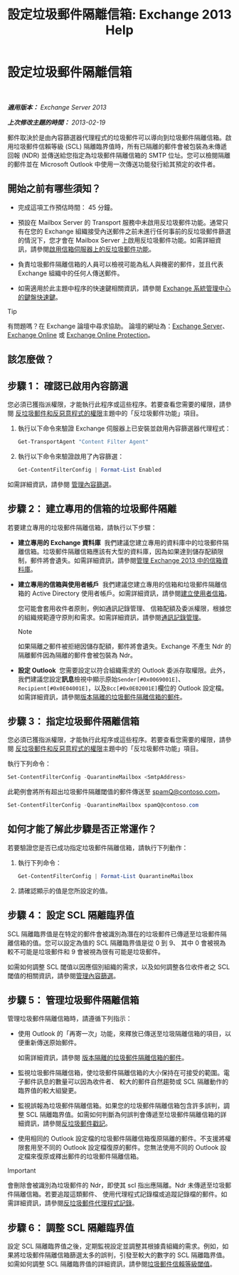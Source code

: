 ﻿---
title: '設定垃圾郵件隔離信箱: Exchange 2013 Help'
TOCTitle: 設定垃圾郵件隔離信箱
ms:assetid: 907d2f90-2a62-4d59-a4cf-945fef2e963f
ms:mtpsurl: https://technet.microsoft.com/zh-tw/library/Bb123746(v=EXCHG.150)
ms:contentKeyID: 50473726
ms.date: 05/21/2018
mtps_version: v=EXCHG.150
ms.translationtype: MT
---

# 設定垃圾郵件隔離信箱

 

_**適用版本：** Exchange Server 2013_

_**上次修改主題的時間：** 2013-02-19_

郵件取決於是由內容篩選器代理程式的垃圾郵件可以導向到垃圾郵件隔離信箱。啟用垃圾郵件信賴等級 (SCL) 隔離臨界值時，所有已隔離的郵件會被包裝為未傳遞回報 (NDR) 並傳送給您指定為垃圾郵件隔離信箱的 SMTP 位址。您可以檢閱隔離的郵件並在 Microsoft Outlook 中使用一次傳送功能發行給其預定的收件者。

## 開始之前有哪些須知？

  - 完成這項工作預估時間： 45 分鐘。

  - 預設在 Mailbox Server 的 Transport 服務中未啟用反垃圾郵件功能。通常只有在您的 Exchange 組織接受內送郵件之前未進行任何事前的反垃圾郵件篩選的情況下，您才會在 Mailbox Server 上啟用反垃圾郵件功能。如需詳細資訊，請參閱[啟用信箱伺服器上的反垃圾郵件功能](enable-anti-spam-functionality-on-mailbox-servers-exchange-2013-help.md)。

  - 負責垃圾郵件隔離信箱的人員可以檢視可能為私人與機密的郵件，並且代表 Exchange 組織中的任何人傳送郵件。

  - 如需適用於此主題中程序的快速鍵相關資訊，請參閱 [Exchange 系統管理中心的鍵盤快速鍵](keyboard-shortcuts-in-the-exchange-admin-center-exchange-online-protection-help.md)。


> [!TIP]  
> 有問題嗎？在 Exchange 論壇中尋求協助。 論壇的網址為：<a href="https://go.microsoft.com/fwlink/p/?linkid=60612">Exchange Server</a>、 <a href="https://go.microsoft.com/fwlink/p/?linkid=267542">Exchange Online</a> 或 <a href="https://go.microsoft.com/fwlink/p/?linkid=285351">Exchange Online Protection</a>。




## 該怎麼做？

## 步驟 1： 確認已啟用內容篩選

您必須已獲指派權限，才能執行此程序或這些程序。若要查看您需要的權限，請參閱 [反垃圾郵件和反惡意程式的權限](anti-spam-and-anti-malware-permissions-exchange-2013-help.md)主題中的「反垃圾郵件功能」項目。

1.  執行以下命令來驗證 Exchange 伺服器上已安裝並啟用內容篩選器代理程式：
    
    ```powershell
    Get-TransportAgent "Content Filter Agent"
    ```

2.  執行以下命令來驗證啟用了內容篩選：
    
    ```powershell
    Get-ContentFilterConfig | Format-List Enabled
    ```

如需詳細資訊，請參閱 [管理內容篩選](manage-content-filtering-exchange-2013-help.md)。

## 步驟 2： 建立專用的信箱的垃圾郵件隔離

若要建立專用的垃圾郵件隔離信箱，請執行以下步驟：

  - **建立專用的 Exchange 資料庫**  我們建議您建立專用的資料庫中的垃圾郵件隔離信箱。垃圾郵件隔離信箱應該有大型的資料庫，因為如果達到儲存配額限制，郵件將會遺失。如需詳細資訊，請參閱[管理 Exchange 2013 中的信箱資料庫](manage-mailbox-databases-in-exchange-2013-exchange-2013-help.md)。

  - **建立專用的信箱與使用者帳戶**  我們建議您建立專用的信箱和垃圾郵件隔離信箱的 Active Directory 使用者帳戶。如需詳細資訊，請參閱[建立使用者信箱](create-user-mailboxes-exchange-2013-help.md)。
    
    您可能會套用收件者原則，例如通訊記錄管理、 信箱配額及委派權限，根據您的組織規範遵守原則和需求。如需詳細資訊，請參閱[通訊記錄管理](https://docs.microsoft.com/zh-tw/exchange/security-and-compliance/messaging-records-management/messaging-records-management)。
    
    > [!NOTE]  
    > 如果隔離之郵件被拒絕因儲存配額，郵件將會遺失。Exchange 不產生 Ndr 的隔離郵件因為隔離的郵件會被包裝為 Ndr。


  - **設定 Outlook**  您需要設定以符合組織需求的 Outlook 委派存取權限。此外，我們建議您設定**訊息**檢視中顯示原始`Sender[#0x0069001E]`、 `Recipient[#0x0E04001E]`，以及`Bcc[#0x0E02001E]`欄位的 Outlook 設定檔。如需詳細資訊，請參閱[版本隔離的垃圾郵件隔離信箱的郵件](release-quarantined-messages-from-the-spam-quarantine-mailbox-exchange-2013-help.md)。

## 步驟 3： 指定垃圾郵件隔離信箱

您必須已獲指派權限，才能執行此程序或這些程序。若要查看您需要的權限，請參閱 [反垃圾郵件和反惡意程式的權限](anti-spam-and-anti-malware-permissions-exchange-2013-help.md)主題中的「反垃圾郵件功能」項目。

執行下列命令：

```powershell
Set-ContentFilterConfig -QuarantineMailbox <SmtpAddress>
```

此範例會將所有超出垃圾郵件隔離閾值的郵件傳送至 spamQ@contoso.com。

```powershell
Set-ContentFilterConfig -QuarantineMailbox spamQ@contoso.com
```

## 如何才能了解此步驟是否正常運作？

若要驗證您是否已成功指定垃圾郵件隔離信箱，請執行下列動作：

1.  執行下列命令：
    
    ```powershell
    Get-ContentFilterConfig | Format-List QuarantineMailbox
    ```

2.  請確認顯示的值是您所設定的值。

## 步驟 4： 設定 SCL 隔離臨界值

SCL 隔離臨界值是在特定的郵件會被識別為潛在的垃圾郵件已傳遞至垃圾郵件隔離信箱的值。您可以設定為值的 SCL 隔離臨界值是從 0 到 9、 其中 0 會被視為較不可能是垃圾郵件和 9 會被視為很有可能是垃圾郵件。

如需如何調整 SCL 閾值以因應個別組織的需求，以及如何調整各位收件者之 SCL 閾值的相關資訊，請參閱[管理內容篩選](manage-content-filtering-exchange-2013-help.md)。

## 步驟 5： 管理垃圾郵件隔離信箱

管理垃圾郵件隔離信箱時，請遵循下列指示：

  - 使用 Outlook 的「再寄一次」功能，來釋放已傳送至垃圾隔離信箱的項目，以便重新傳送原始郵件。
    
    如需詳細資訊，請參閱 [版本隔離的垃圾郵件隔離信箱的郵件](release-quarantined-messages-from-the-spam-quarantine-mailbox-exchange-2013-help.md)。

  - 監視垃圾郵件隔離信箱，使垃圾郵件隔離信箱的大小保持在可接受的範圍。電子郵件訊息的數量可以因為收件者、 較大的郵件自然趨勢或 SCL 隔離動作的臨界值的較大組變更。

  - 監視誤報為垃圾郵件隔離信箱。如果您的垃圾郵件隔離信箱包含許多誤判，調整 SCL 隔離臨界值。如需如何判斷為何誤判會傳遞至垃圾郵件隔離信箱的詳細資訊，請參閱[反垃圾郵件戳記](anti-spam-stamps-exchange-2013-help.md)。

  - 使用相同的 Outlook 設定檔的垃圾郵件隔離信箱復原隔離的郵件。不支援將權限套用至不同的 Outlook 設定檔復原的郵件。您無法使用不同的 Outlook 設定檔來復原或釋出郵件的垃圾郵件隔離信箱。


> [!IMPORTANT]  
> 會刪除會被識別為垃圾郵件的 Ndr，即使其 scl 指出應隔離。Ndr 未傳遞至垃圾郵件隔離信箱。若要追蹤這類郵件、 使用代理程式記錄檔或追蹤記錄檔的郵件。如需詳細資訊，請參閱<a href="anti-spam-agent-logging-exchange-2013-help.md">反垃圾郵件代理程式記錄</a>。




## 步驟 6： 調整 SCL 隔離臨界值

設定 SCL 隔離臨界值之後，定期監視設定並調整其根據貴組織的需求。例如，如果將垃圾郵件隔離信箱篩選太多的誤判，引發至較大的數字的 SCL 隔離臨界值。如需如何調整 SCL 隔離臨界值的詳細資訊，請參閱[垃圾郵件信賴等級閾值](spam-confidence-level-threshold-exchange-2013-help.md)。

